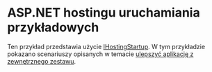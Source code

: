 # <a name="aspnet-hosting-startup-sample"></a>ASP.NET hostingu uruchamiania przykładowych

Ten przykład przedstawia użycie [IHostingStartup](https://docs.microsoft.com/dotnet/api/microsoft.aspnetcore.hosting.ihostingstartup). W tym przykładzie pokazano scenariuszy opisanych w temacie [ulepszyć aplikację z zewnętrznego zestawu](https://docs.microsoft.com/aspnet/core/fundamentals/configuration/platform-specific-configuration).
